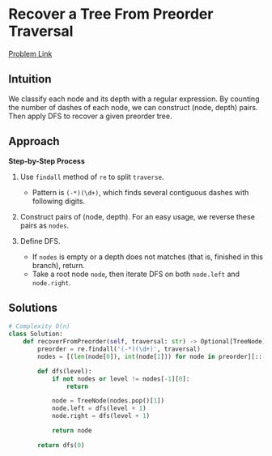**Recover a Tree From Preorder Traversal**
=
[Problem Link](https://leetcode.com/problems/recover-a-tree-from-preorder-traversal/description)

## Intuition
We classify each node and its depth with a regular expression. By counting the number of dashes 
of each node, we can construct (node, depth) pairs. Then apply DFS to recover a given preorder tree.

## Approach
**Step-by-Step Process**

1. Use `findall` method of `re` to split `traverse`.
    - Pattern is `(-*)(\d+)`, which finds several contiguous dashes with following digits. 

2. Construct pairs of (node, depth). For an easy usage, we reverse these pairs as `nodes`.

3. Define DFS.
    - If `nodes` is empty or a depth does not matches (that is, finished in this branch), return.
    - Take a root node `node`, then iterate DFS on both `node.left` and `node.right`.
  
## Solutions
```python
# Complexity O(n)
class Solution:
    def recoverFromPreorder(self, traversal: str) -> Optional[TreeNode]:
        preorder = re.findall('(-*)(\d+)', traversal)
        nodes = [(len(node[0]), int(node[1])) for node in preorder][::-1]

        def dfs(level):
            if not nodes or level != nodes[-1][0]:
                return

            node = TreeNode(nodes.pop()[1])
            node.left = dfs(level + 1)
            node.right = dfs(level + 1)

            return node

        return dfs(0)
